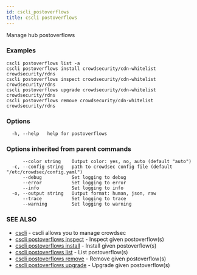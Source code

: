 ```yaml
---
id: cscli_postoverflows
title: cscli postoverflows
---
```

Manage hub postoverflows

### Examples

```
cscli postoverflows list -a
cscli postoverflows install crowdsecurity/cdn-whitelist crowdsecurity/rdns
cscli postoverflows inspect crowdsecurity/cdn-whitelist crowdsecurity/rdns
cscli postoverflows upgrade crowdsecurity/cdn-whitelist crowdsecurity/rdns
cscli postoverflows remove crowdsecurity/cdn-whitelist crowdsecurity/rdns

```

### Options

```
  -h, --help   help for postoverflows
```

### Options inherited from parent commands

```
      --color string    Output color: yes, no, auto (default "auto")
  -c, --config string   path to crowdsec config file (default "/etc/crowdsec/config.yaml")
      --debug           Set logging to debug
      --error           Set logging to error
      --info            Set logging to info
  -o, --output string   Output format: human, json, raw
      --trace           Set logging to trace
      --warning         Set logging to warning
```

### SEE ALSO

* [cscli](/cscli/cscli.md)	 - cscli allows you to manage crowdsec
* [cscli postoverflows inspect](/cscli/cscli_postoverflows_inspect.md)	 - Inspect given postoverflow(s)
* [cscli postoverflows install](/cscli/cscli_postoverflows_install.md)	 - Install given postoverflow(s)
* [cscli postoverflows list](/cscli/cscli_postoverflows_list.md)	 - List postoverflow(s)
* [cscli postoverflows remove](/cscli/cscli_postoverflows_remove.md)	 - Remove given postoverflow(s)
* [cscli postoverflows upgrade](/cscli/cscli_postoverflows_upgrade.md)	 - Upgrade given postoverflow(s)

